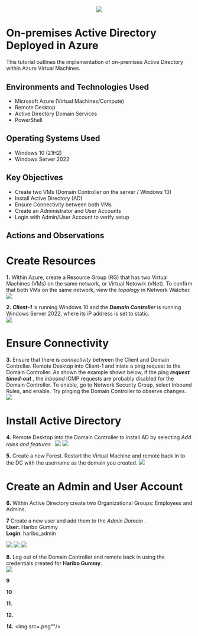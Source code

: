 #
<p align="center">
<img src="active directory.png"/>
</p>

<h1>On-premises Active Directory Deployed in Azure </h1>
This tutorial outlines the implementation of on-premises Active Directory within Azure Virtual Machines.

<h2>Environments and Technologies Used</h2>

- Microsoft Azure (Virtual Machines/Compute)
- Remote Desktop
- Active Directory Domain Services
- PowerShell
<h2>Operating Systems Used </h2>

- Windows 10 (21H2)
- Windows Server 2022

<h2>Key Objectives</h2>

- Create two VMs (Domain Controller on the server / Windows 10)
- Install Active Directory (AD)
- Ensure Connectivity between both VMs
- Create an Administrator and User Accounts
- Login with Admin/User Account to verify setup

<h2>Actions and Observations</h2>


# Create Resources

**1.** Within Azure, create a Resource Group (RG) that has two Virtual Machines (VMs) on the same network, or Virtual Netowrk (vNet). To confirm that both VMs on the same network, view the _topology_ in Network Watcher.        
<img src="Resources.png"/>

    
**2.** ***Client-1*** is running Windows 10 and the ***Domain Controller*** is running Windows Server 2022, where its iP address is set to static.    
<img src="DC Static IP.png"/>


# Ensure Connectivity

**3.** Ensure that there is _connectivity_ between the Client and Domain Controller. Remote Desktop into Client-1 and iniate a ping request to the Domain Controller. As shown the example shown below, if the ping **_request timed-out_** , the _inbound_ ICMP requests are probably disabled for the Domain Controller. To enable, go to Network Security Group, select Inbound Rules, and enable. Try pinging the Domain Controller to observe changes.
<img src="PP to DC.png"/>    


# Install Active Directory

**4.** Remote Desktop into the Domain Controller to install AD by selecting _Add roles and features_ . 
<img src="Installing AD 1.png"/>    <img src="installing AD 2.png"/>


**5.** Create a new Forest. Restart the Virtual Machine and remote back in to the DC with the username as the domain you created.
<img src="Create Forest.png"/>  


# Create an Admin and User Account

**6.** Within Active Directory create two Organizational Groups: Employees and Admins.


**7** Create a new user and add them to the _Admin Domain_ .    
**User:** Haribo Gummy    
**Login**: haribo_admin    

<img src="Screenshot (132).png"/> <img src="Screenshot (133).png"/> <img src="Screenshot (134).png"/> 

**8.** Log out of the Domain Controller and remote back in using the credentials created for **Haribo Gummy**.    
<img src="Screenshot (135).png"/> 


**9**


**10**    


**11.**    


**12.**


**14.**
<img src=.png""/>



    




